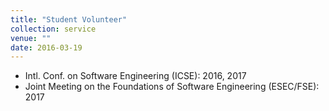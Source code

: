```yaml
---
title: "Student Volunteer"
collection: service
venue: ""
date: 2016-03-19
---
```


* Intl. Conf. on Software Engineering (ICSE): 2016, 2017
* Joint Meeting on the Foundations of Software Engineering (ESEC/FSE): 2017